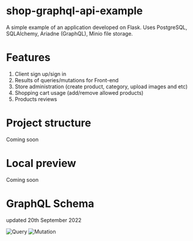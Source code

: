 # shop-graphql-api-example
A simple example of an application developed on Flask. Uses PostgreSQL, SQLAlchemy, Ariadne (GraphQL), Minio file storage.

# Features
1. Client sign up/sign in
2. Results of queries/mutations for Front-end
3. Store administration (create product, category, upload images and etc)
4. Shopping cart usage (add/remove allowed products)
5. Products reviews

# Project structure
Coming soon

# Local preview
Coming soon

# GraphQL Schema
updated 20th September 2022

![Query](https://user-images.githubusercontent.com/25926477/191344412-e49c3f84-ed32-4097-b94f-81f89f214d29.png)
![Mutation](https://user-images.githubusercontent.com/25926477/191344497-1529dfbb-fe68-4265-be8b-8f2a5b272a43.png)

